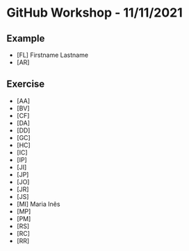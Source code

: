 # GitHub Workshop - 11/11/2021

## Example

- [FL] Firstname Lastname
- [AR]  

## Exercise

- [AA]
- [BV]
- [CF]
- [DA]
- [DD]
- [GC]
- [HC]
- [IC]
- [IP]
- [JI]
- [JP]
- [JO]
- [JR]
- [JS]
- [MI] Maria Inês
- [MP]
- [PM]
- [RS]
- [RC]
- [RR]
